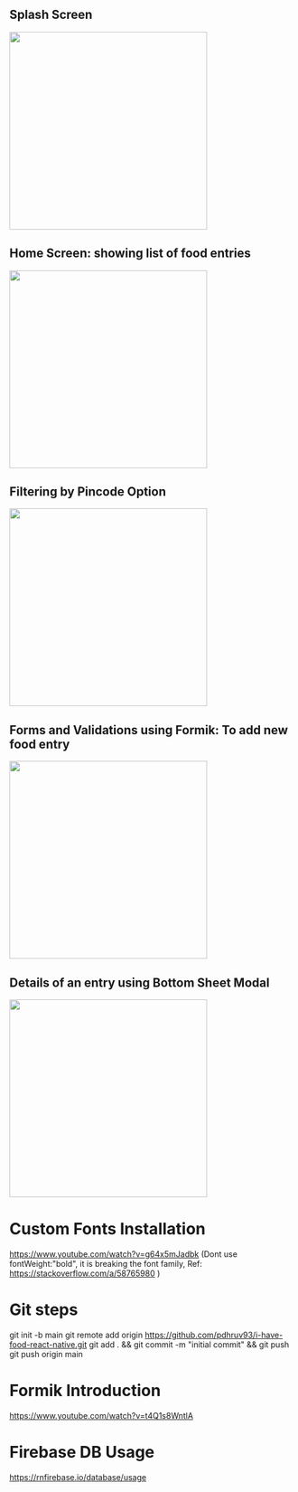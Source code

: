 <h2>Splash Screen</h2>
<img src="screenshots/splash.PNG" width="350">

<h2>Home Screen: showing list of food entries</h2>
<img src="screenshots/home_screen.PNG" width="350">

<h2>Filtering by Pincode Option</h2>
<img src="screenshots/filter.PNG" width="350">

<h2>Forms and Validations using Formik: To add new food entry</h2>
<img src="screenshots/new_entry.PNG" width="350">

<h2>Details of an entry using Bottom Sheet Modal</h2>
<img src="screenshots/detailed.PNG" width="350">

Custom Fonts Installation
=================================
https://www.youtube.com/watch?v=g64x5mJadbk
(Dont use fontWeight:"bold", it is breaking the font family, Ref: https://stackoverflow.com/a/58765980 )


Git steps
===================
git init -b main
git remote add origin https://github.com/pdhruv93/i-have-food-react-native.git
git add . && git commit -m "initial commit" && git push
git push origin main


Formik Introduction
=================================
https://www.youtube.com/watch?v=t4Q1s8WntlA

Firebase DB Usage
=================================
https://rnfirebase.io/database/usage
